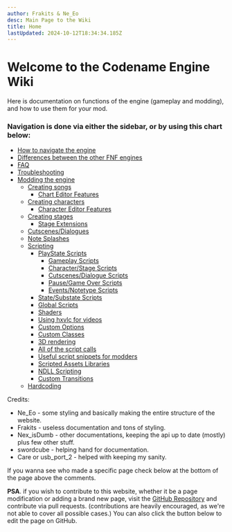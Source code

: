 ```yaml
---
author: Frakits & Ne_Eo
desc: Main Page to the Wiki
title: Home
lastUpdated: 2024-10-12T18:34:34.185Z
---
```

# Welcome to the Codename Engine Wiki
Here is documentation on functions of the engine (gameplay and modding), and how to use them for your mod.

### Navigation is done via either the sidebar, or by using this chart below:
- <a href="./navigation.md">How to navigate the engine</a>
- <a href="./differences.md">Differences between the other FNF engines</a>
- <a href="./faq.md">FAQ</a>
- <a href="./troubleshooting.md">Troubleshooting</a>
- <a href="./modding/">Modding the engine</a>
    - <a href="./modding/songs/">Creating songs</a>
        - <a href="./modding/songs/editor-features.md">Chart Editor Features</a>
    - <a href="./modding/characters/">Creating characters</a>
        - <a href="./modding/characters/editor-features.md">Character Editor Features</a>
    - <a href="./modding/stages/">Creating stages</a>
        - <a href="./modding/stages/stage-extensions.md">Stage Extensions</a>
    - <a href="./modding/cutscenes-dialogues.md">Cutscenes/Dialogues</a>
    - <a href="./modding/note-splashes.md">Note Splashes</a>
    - <a href="./modding/scripting/">Scripting</a>
        - <a href="./modding/scripting/playstate-scripts/">PlayState Scripts</a>
            - <a href="./modding/scripting/playstate-scripts/gameplay-scripts.md">Gameplay Scripts</a>
            - <a href="./modding/scripting/playstate-scripts/character-stage-scripts.md">Character/Stage Scripts</a>
            - <a href="./modding/scripting/playstate-scripts/cutscenes-dialogue-scripts.md">Cutscenes/Dialogue Scripts</a>
            - <a href="./modding/scripting/playstate-scripts/pause-gameover-scripts.md">Pause/Game Over Scripts</a>
            - <a href="./modding/scripting/playstate-scripts/events-notetypes-scripts.md">Events/Notetype Scripts</a>
        - <a href="./modding/scripting/state-substate-scripts.md">State/Substate Scripts</a>
        - <a href="./modding/scripting/global-scripts.md">Global Scripts</a>
        - <a href="./modding/scripting/shaders.md">Shaders</a>
        - <a href="./modding/scripting/hxvlc.md">Using hxvlc for videos</a>
        - <a href="./modding/scripting/custom-options.md">Custom Options</a>
        - <a href="./modding/scripting/custom-classes.md">Custom Classes</a>
        - <a href="./modding/scripting/3d-rendering.md">3D rendering</a>
        - <a href="./modding/scripting/script-calls.md">All of the script calls</a>
        - <a href="./modding/scripting/script-snippets.md">Useful script snippets for modders</a>
        - <a href="./modding/scripting/scripted-assets-libraries.md">Scripted Assets Libraries</a>
        - <a href="./modding/scripting/ndll-scripting.md">NDLL Scripting</a>
        - <a href="./modding/scripting/custom-transitions.md">Custom Transitions</a>
    - <a href="./modding/hardcoding/">Hardcoding</a>


Credits:
- Ne_Eo - some styling and basically making the entire structure of the website.
- Frakits - useless documentation and tons of styling.
- Nex_isDumb - other documentations, keeping the api up to date (mostly) plus few other stuff.
- swordcube - helping hand for documentation.
- Care or usb_port_2 - helped with keeping my sanity.

If you wanna see who made a specific page check below at the bottom of the page above the comments.

**PSA**. if you wish to contribute to this website, whether it be a page modification or adding a brand new page, visit the <a href="https://github.com/CodenameCrew/codename-website">GitHub Repository</a> and contribute via pull requests. (contributions are heavily encouraged, as we're not able to cover all possible cases.) You can also click the button below to edit the page on GitHub.

